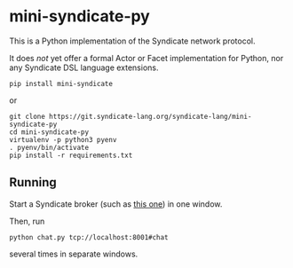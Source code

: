# mini-syndicate-py

This is a Python implementation of the Syndicate network protocol.

It does *not* yet offer a formal Actor or Facet implementation for
Python, nor any Syndicate DSL language extensions.

    pip install mini-syndicate

or

    git clone https://git.syndicate-lang.org/syndicate-lang/mini-syndicate-py
    cd mini-syndicate-py
    virtualenv -p python3 pyenv
    . pyenv/bin/activate
    pip install -r requirements.txt

## Running

Start a Syndicate broker (such as
[this one](https://git.syndicate-lang.org/syndicate-rs)) in one window.

Then, run

    python chat.py tcp://localhost:8001#chat

several times in separate windows.
